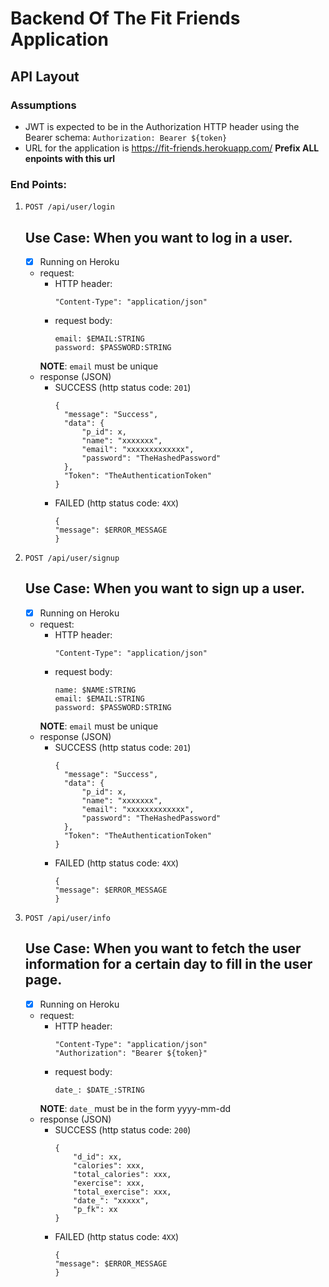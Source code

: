 # Backend Of The Fit Friends Application
## API Layout

### Assumptions
- JWT is expected to be in the Authorization HTTP header using the Bearer schema:
     `Authorization: Bearer ${token}`
- URL for the application is https://fit-friends.herokuapp.com/
     **Prefix ALL enpoints with this url**

### End Points:

   1. `POST /api/user/login` 
      ## **Use Case**: When you want to log in a user.
      - [x] Running on Heroku
      - request:
        - HTTP header: 
          ```
          "Content-Type": "application/json"
          ``` 
        - request body:
          ```
          email: $EMAIL:STRING
          password: $PASSWORD:STRING
          ```
        **NOTE**: `email` must be unique
      - response (JSON)
        - SUCCESS (http status code: `201`)
          ```
          {
            "message": "Success",
            "data": {
                "p_id": x,
                "name": "xxxxxxx",
                "email": "xxxxxxxxxxxxx",
                "password": "TheHashedPassword"
            },
            "Token": "TheAuthenticationToken"
          }
          ```
        - FAILED (http status code: `4XX`)
          ```
          {
          "message": $ERROR_MESSAGE
          }
          ```
  2. `POST /api/user/signup`
      ## **Use Case**: When you want to sign up a user.
      - [x] Running on Heroku
      - request:
        - HTTP header: 
          ```
          "Content-Type": "application/json"
          ``` 
        - request body:
          ```
          name: $NAME:STRING 
          email: $EMAIL:STRING
          password: $PASSWORD:STRING
          ```
        **NOTE**: `email` must be unique
      - response (JSON)
        - SUCCESS (http status code: `201`)
          ```
          {
            "message": "Success",
            "data": {
                "p_id": x,
                "name": "xxxxxxx",
                "email": "xxxxxxxxxxxxx",
                "password": "TheHashedPassword"
            },
            "Token": "TheAuthenticationToken"
          }
          ```
        - FAILED (http status code: `4XX`)
          ```
          {
          "message": $ERROR_MESSAGE
          }
          ```
  3. `POST /api/user/info`
      ## **Use Case**: When you want to fetch the user information for a certain day to fill in the user page.
      - [x] Running on Heroku
      - request:
        - HTTP header: 
          ```
          "Content-Type": "application/json"
          "Authorization": "Bearer ${token}"
          ``` 
        - request body:
          ```
          date_: $DATE_:STRING
          ```
        **NOTE**: `date_` must be in the form yyyy-mm-dd
      - response (JSON)
        - SUCCESS (http status code: `200`)
          ```
          {
              "d_id": xx,
              "calories": xxx,
              "total_calories": xxx,
              "exercise": xxx,
              "total_exercise": xxx,
              "date_": "xxxxx",
              "p_fk": xx
          }
          ```
        - FAILED (http status code: `4XX`)
          ```
          {
          "message": $ERROR_MESSAGE
          }
          ```
